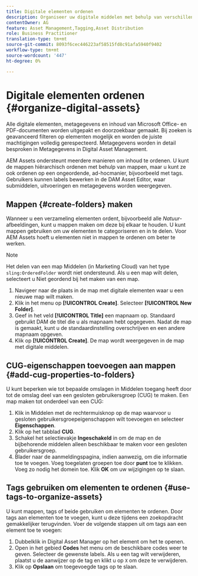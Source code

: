 ```yaml
---
title: Digitale elementen ordenen
description: Organiseer uw digitale middelen met behulp van verschillende methoden die in Adobe Experience Manager Assets worden geboden.
contentOwner: AG
feature: Asset Management,Tagging,Asset Distribution
role: Business Practitioner
translation-type: tm+mt
source-git-commit: 8093f6cec446223af58515fd8c91afa5940f9402
workflow-type: tm+mt
source-wordcount: '447'
ht-degree: 0%

---
```



# Digitale elementen ordenen {#organize-digital-assets}

Alle digitale elementen, metagegevens en inhoud van Microsoft Office- en PDF-documenten worden uitgepakt en doorzoekbaar gemaakt. Bij zoeken is geavanceerd filteren op elementen mogelijk en worden de juiste machtigingen volledig gerespecteerd. Metagegevens worden in detail besproken in Metagegevens in Digital Asset Management.

AEM Assets ondersteunt meerdere manieren om inhoud te ordenen. U kunt de mappen hiërarchisch ordenen met behulp van mappen, maar u kunt ze ook ordenen op een ongeordende, ad-hocmanier, bijvoorbeeld met tags. Gebruikers kunnen labels bewerken in de DAM Asset Editor, waar submiddelen, uitvoeringen en metagegevens worden weergegeven.

## Mappen {#create-folders} maken

Wanneer u een verzameling elementen ordent, bijvoorbeeld alle *Natuur*-afbeeldingen, kunt u mappen maken om deze bij elkaar te houden. U kunt mappen gebruiken om uw elementen te categoriseren en in te delen. Voor AEM Assets hoeft u elementen niet in mappen te ordenen om beter te werken.

>[!NOTE]
>
>Het delen van een map Middelen (in Marketing Cloud) van het type `sling:OrderedFolder` wordt niet ondersteund. Als u een map wilt delen, selecteert u Niet geordend bij het maken van een map.

1. Navigeer naar de plaats in de map met digitale elementen waar u een nieuwe map wilt maken.
1. Klik in het menu op **[!UICONTROL Create]**. Selecteer **[!UICONTROL New Folder]**.
1. Geef in het veld **[!UICONTROL Title]** een mapnaam op. Standaard gebruikt DAM de titel die u als mapnaam hebt opgegeven. Nadat de map is gemaakt, kunt u de standaardinstelling overschrijven en een andere mapnaam opgeven.
1. Klik op **[!UICONTROL Create]**. De map wordt weergegeven in de map met digitale middelen.

## CUG-eigenschappen toevoegen aan mappen {#add-cug-properties-to-folders}

U kunt beperken wie tot bepaalde omslagen in Middelen toegang heeft door tot de omslag deel van een gesloten gebruikersgroep (CUG) te maken. Een map maken tot onderdeel van een CUG:

1. Klik in Middelen met de rechtermuisknop op de map waarvoor u gesloten gebruikersgroepeigenschappen wilt toevoegen en selecteer **Eigenschappen**.
1. Klik op het tabblad **CUG**.
1. Schakel het selectievakje **Ingeschakeld** in om de map en de bijbehorende middelen alleen beschikbaar te maken voor een gesloten gebruikersgroep.
1. Blader naar de aanmeldingspagina, indien aanwezig, om die informatie toe te voegen. Voeg toegelaten groepen toe door **punt** toe te klikken. Voeg zo nodig het domein toe. Klik **OK** om uw wijzigingen op te slaan.

## Tags gebruiken om elementen te ordenen {#use-tags-to-organize-assets}

U kunt mappen, tags of beide gebruiken om elementen te ordenen. Door tags aan elementen toe te voegen, kunt u deze tijdens een zoekopdracht gemakkelijker terugvinden. Voer de volgende stappen uit om tags aan een element toe te voegen:

1. Dubbelklik in Digital Asset Manager op het element om het te openen.
1. Open in het gebied **Codes** het menu om de beschikbare codes weer te geven. Selecteer de gewenste labels. Als u een tag wilt verwijderen, plaatst u de aanwijzer op de tag en klikt u op `X` om deze te verwijderen.
1. Klik op **Opslaan** om toegevoegde tags op te slaan.
